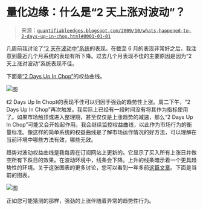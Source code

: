 <!--yml

类别：未分类

日期：2024-05-18 13:12:41

-->

# 量化边缘：什么是“2 天上涨对波动”？

> 来源：[`quantifiableedges.blogspot.com/2009/10/whats-happened-to-2-days-up-in-chop.html#0001-01-01`](http://quantifiableedges.blogspot.com/2009/10/whats-happened-to-2-days-up-in-chop.html#0001-01-01)

几周前我讨论了[“2 天在波动中”系统](http://quantifiableedges.blogspot.com/2009/09/2-days-in-chop-systems-1-year-later.html)的表现。在截至 6 月的表现非常好之后，我注意到最近几个月系统的表现有所下降。过去几个月表现不佳的主要原因是因为“2 天上涨对波动”系统表现不佳。

下面是[“2 Days Up In Chop”](http://quantifiableedges.blogspot.com/2008/08/short-system-for-handling-chop_28.html)的权益曲线。

![图](https://blogger.googleusercontent.com/img/b/R29vZ2xl/AVvXsEjjEgtN2M_fI-2lPJBZEBmTVWTM4BYRPNK9Sop_4xZk1I3PRevBRjet35KXrcqQveqoeCNZwu_2dXSlFUpwmnrhyWK7ot9bU8t-B0jxPJg8KMwPXfyFRnek_kcjBCk-4CTUmGhHzQEJl4-s/s1600-h/2009-10-7+png1.png)

《2 Days Up In Chop》的表现不佳可以归因于强劲的趋势性上涨。周二下午，“2 Days Up In Chop”再次触发。我实际上已经有一段时间没有将其作为指标使用了。如果市场触顶或进入整理期，甚至仅仅是上涨趋势的减速，那么“2 Days Up In Chop”可能又会开始起作用。我会继续监控权益曲线，以此作为市场行为的衡量标准。像这样的简单系统的权益曲线是了解市场运作情况的好方法，可以理解在当前环境中哪些方法有效，哪些无效。

趋势对波动权益曲线是我每周在订阅网站上更新的。它显示了买入所有上涨日并做空所有下跌日的效果。在波动环境中，线条会下降。上升的线条暗示着一个更具趋势性的环境。关于这张图表的更多讨论，您可以看到一年多前[这篇文章](http://quantifiableedges.blogspot.com/2008/08/how-to-trade-choppiest-environment-in.html)。下面是当前的图表。

![图](https://blogger.googleusercontent.com/img/b/R29vZ2xl/AVvXsEguZAe9uPrcfi8VdOWs4mDRCU-Ag4nZI9YiHtvfmbwTTyIxjRQ-z-G0TV9KKwujw6TKVSuNzbfLWVSV1LofMja4XCKLCSl1jZ1koptbjk3TzBRyS1B69RU3bbvVV1SLadvc4RVwWwF8wQDR/s1600-h/2009-10-7+png2.png)

正如您可能猜测的那样，强劲的上涨伴随着异常的趋势性行为。
